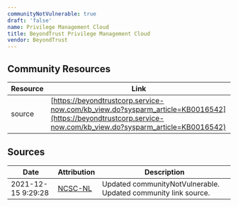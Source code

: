 ```yaml
---
communityNotVulnerable: true
draft: 'false'
name: Privilege Management Cloud
title: BeyondTrust Privilege Management Cloud
vendor: BeyondTrust
---
```



## Community Resources
| Resource | Link |
| --- | --- |
| source | [https://beyondtrustcorp.service-now.com/kb_view.do?sysparm_article=KB0016542](https://beyondtrustcorp.service-now.com/kb_view.do?sysparm_article=KB0016542) |


## Sources
| Date | Attribution | Description |
| --- | --- | --- |
| 2021-12-15 9:29:28 | [NCSC-NL](https://github.com/NCSC-NL/log4shell/blob/main/software/README.md) | Updated communityNotVulnerable. Updated community link source.  |

